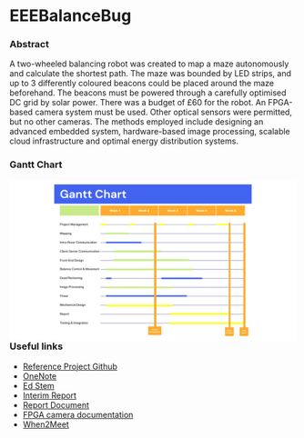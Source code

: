 # EEEBalanceBug

### Abstract
A two-wheeled balancing robot was created to map a maze autonomously and calculate the shortest path. The maze was bounded by LED strips, and up to 3 differently coloured beacons could be placed around the maze beforehand. The beacons must be powered through a carefully optimised DC grid by solar power. There was a budget of £60 for the robot. An FPGA-based camera system must be used. Other optical sensors were permitted, but no other cameras. The methods employed include designing an advanced embedded system, hardware-based image processing, scalable cloud infrastructure and optimal energy distribution systems.

### Gantt Chart
<img src="GanttChart.png"
     alt="Markdown Monster icon"
     style="float: left; margin-right: 10px;" />

### Useful links
* [Reference Project Github](https://github.com/hakanmerdan/EEEBalanceBug)
* [OneNote](https://imperiallondon-my.sharepoint.com/personal/ac2021_ic_ac_uk/_layouts/OneNote.aspx?id=%2Fpersonal%2Fac2021_ic_ac_uk%2FDocuments%2FNotebooks%2F%5BYEAR%202%5D%20Design%20Project)
* [Ed Stem](https://edstem.org/us/courses/39835/discussion/3139049)
* [Interim Report](https://imperiallondon-my.sharepoint.com/personal/ag1421_ic_ac_uk/_layouts/15/doc.aspx?sourcedoc={171a1bc9-ff15-4e1a-bf86-3ad2c7291123}&action=edit)
* [Report Document](https://imperiallondon-my.sharepoint.com/:w:/g/personal/ac2021_ic_ac_uk/EfYSGsEUYoNOriElocN41cUBBebUKeO8zwkJNSMaI5s-Yg)
* [FPGA camera documentation](https://github.com/edstott/EEE2Rover)
* [When2Meet](https://www.when2meet.com/?20113161-Gyo7p)
